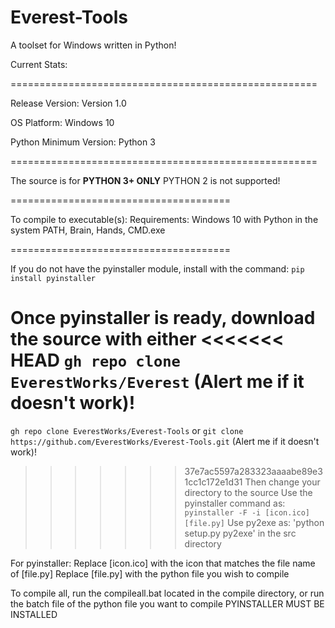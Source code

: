 # Everest-Tools
A toolset for Windows written in Python! 

Current Stats:

=====================================================

Release Version: Version 1.0

OS Platform: Windows 10

Python Minimum Version: Python 3

=====================================================

The source is for **PYTHON 3+ ONLY** PYTHON 2 is not supported!

======================================

To compile to executable(s):
Requirements:
Windows 10 with Python in the system PATH, 
Brain, 
Hands, 
CMD.exe

======================================

If you do not have the pyinstaller module, install with the command: 
`pip install pyinstaller`

Once pyinstaller is ready, download the source with either
<<<<<<< HEAD
`gh repo clone EverestWorks/Everest` (Alert me if it doesn't work)!
=======
`gh repo clone EverestWorks/Everest-Tools` or `git clone https://github.com/EverestWorks/Everest-Tools.git` (Alert me if it doesn't work)!
>>>>>>> 37e7ac5597a283323aaaabe89e31cc1c172e1d31
Then change your directory to the source
Use the pyinstaller command as: 
`pyinstaller -F -i [icon.ico] [file.py]`
Use py2exe as:
'python setup.py py2exe' in the src directory

For pyinstaller:
Replace [icon.ico] with the icon that matches the file name of [file.py]
Replace [file.py] with the python file you wish to compile

To compile all, run the compileall.bat located in the compile directory, or run the batch file of the python file you want to compile
PYINSTALLER MUST BE INSTALLED

